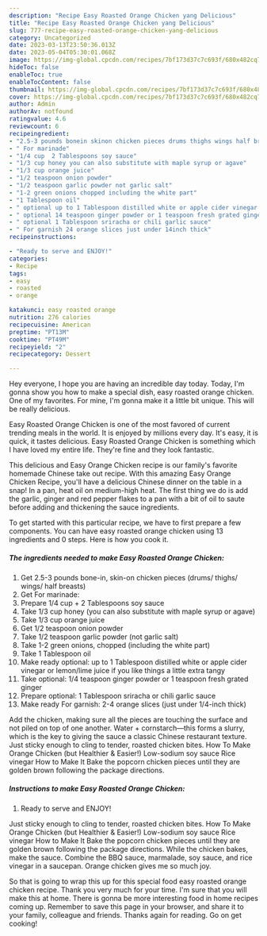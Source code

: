 ```yaml
---
description: "Recipe Easy Roasted Orange Chicken yang Delicious"
title: "Recipe Easy Roasted Orange Chicken yang Delicious"
slug: 777-recipe-easy-roasted-orange-chicken-yang-delicious
category: Uncategorized
date: 2023-03-13T23:50:36.013Z
date: 2023-05-04T05:30:01.068Z
image: https://img-global.cpcdn.com/recipes/7bf173d37c7c693f/680x482cq70/easy-roasted-orange-chicken-recipe-main-photo.jpg
hideToc: false
enableToc: true
enableTocContent: false
thumbnail: https://img-global.cpcdn.com/recipes/7bf173d37c7c693f/680x482cq70/easy-roasted-orange-chicken-recipe-main-photo.jpg
cover: https://img-global.cpcdn.com/recipes/7bf173d37c7c693f/680x482cq70/easy-roasted-orange-chicken-recipe-main-photo.jpg
author: Admin
authorAv: notfound
ratingvalue: 4.6
reviewcount: 6
recipeingredient:
- "2.5-3 pounds bonein skinon chicken pieces drums thighs wings half breasts"
- " For marinade"
- "1/4 cup  2 Tablespoons soy sauce"
- "1/3 cup honey you can also substitute with maple syrup or agave"
- "1/3 cup orange juice"
- "1/2 teaspoon onion powder"
- "1/2 teaspoon garlic powder not garlic salt"
- "1-2 green onions chopped including the white part"
- "1 Tablespoon oil"
- " optional up to 1 Tablespoon distilled white or apple cider vinegar or lemonlime juice if you like things a little extra tangy"
- " optional 14 teaspoon ginger powder or 1 teaspoon fresh grated ginger"
- " optional 1 Tablespoon sriracha or chili garlic sauce"
- " For garnish 24 orange slices just under 14inch thick"
recipeinstructions:

- "Ready to serve and ENJOY!"
categories:
- Recipe
tags:
- easy
- roasted
- orange

katakunci: easy roasted orange 
nutrition: 276 calories
recipecuisine: American
preptime: "PT13M"
cooktime: "PT49M"
recipeyield: "2"
recipecategory: Dessert

---
```



Hey everyone, I hope you are having an incredible day today. Today, I'm gonna show you how to make a special dish, easy roasted orange chicken. One of my favorites. For mine, I'm gonna make it a little bit unique. This will be really delicious.

Easy Roasted Orange Chicken is one of the most favored of current trending meals in the world. It is enjoyed by millions every day. It's easy, it is quick, it tastes delicious. Easy Roasted Orange Chicken is something which I have loved my entire life. They're fine and they look fantastic.

This delicious and Easy Orange Chicken recipe is our family&#39;s favorite homemade Chinese take out recipe. With this amazing Easy Orange Chicken Recipe, you&#39;ll have a delicious Chinese dinner on the table in a snap! In a pan, heat oil on medium-high heat. The first thing we do is add the garlic, ginger and red pepper flakes to a pan with a bit of oil to saute before adding and thickening the sauce ingredients.


To get started with this particular recipe, we have to first prepare a few components. You can have easy roasted orange chicken using 13 ingredients and 0 steps. Here is how you cook it.

<!--inarticleads1-->

##### The ingredients needed to make Easy Roasted Orange Chicken:

1. Get 2.5-3 pounds bone-in, skin-on chicken pieces (drums/ thighs/ wings/ half breasts)
1. Get  For marinade:
1. Prepare 1/4 cup + 2 Tablespoons soy sauce
1. Take 1/3 cup honey (you can also substitute with maple syrup or agave)
1. Take 1/3 cup orange juice
1. Get 1/2 teaspoon onion powder
1. Take 1/2 teaspoon garlic powder (not garlic salt)
1. Take 1-2 green onions, chopped (including the white part)
1. Take 1 Tablespoon oil
1. Make ready  optional: up to 1 Tablespoon distilled white or apple cider vinegar or lemon/lime juice if you like things a little extra tangy
1. Take  optional: 1/4 teaspoon ginger powder or 1 teaspoon fresh grated ginger
1. Prepare  optional: 1 Tablespoon sriracha or chili garlic sauce
1. Make ready  For garnish: 2-4 orange slices (just under 1/4-inch thick)


Add the chicken, making sure all the pieces are touching the surface and not piled on top of one another. Water + cornstarch—this forms a slurry, which is the key to giving the sauce a classic Chinese restaurant texture. Just sticky enough to cling to tender, roasted chicken bites. How To Make Orange Chicken (but Healthier &amp; Easier!) Low-sodium soy sauce Rice vinegar How to Make It Bake the popcorn chicken pieces until they are golden brown following the package directions. 

<!--inarticleads2-->

##### Instructions to make Easy Roasted Orange Chicken:


1. Ready to serve and ENJOY!

Just sticky enough to cling to tender, roasted chicken bites. How To Make Orange Chicken (but Healthier &amp; Easier!) Low-sodium soy sauce Rice vinegar How to Make It Bake the popcorn chicken pieces until they are golden brown following the package directions. While the chicken bakes, make the sauce. Combine the BBQ sauce, marmalade, soy sauce, and rice vinegar in a saucepan. Orange chicken gives me so much joy. 

So that is going to wrap this up for this special food easy roasted orange chicken recipe. Thank you very much for your time. I'm sure that you will make this at home. There is gonna be more interesting food in home recipes coming up. Remember to save this page in your browser, and share it to your family, colleague and friends. Thanks again for reading. Go on get cooking!
